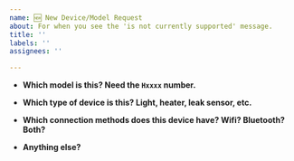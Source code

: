 ```yaml
---
name: 🆕 New Device/Model Request
about: For when you see the 'is not currently supported' message.
title: ''
labels: ''
assignees: ''

---
```


* **Which model is this? Need the `Hxxxx` number.**



* **Which type of device is this? Light, heater, leak sensor, etc.**



* **Which connection methods does this device have? Wifi? Bluetooth? Both?**



* **Anything else?**


